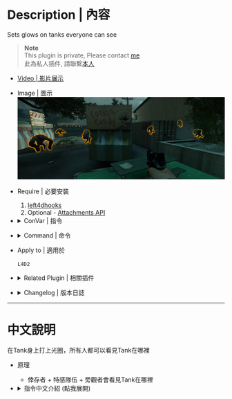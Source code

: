 # Description | 內容
Sets glows on tanks everyone can see

> __Note__ <br/>
This plugin is private, Please contact [me](https://github.com/fbef0102/Game-Private_Plugin#私人插件列表-private-plugins-list)<br/>
此為私人插件, 請聯繫[本人](https://github.com/fbef0102/Game-Private_Plugin#私人插件列表-private-plugins-list)

* [Video | 影片展示](https://youtu.be/gmylMHJX8lc)

* Image | 圖示
	<br/>![l4d2_tank_glow_1](image/l4d2_tank_glow_1.jpg)

* Require | 必要安裝
	1. [left4dhooks](https://forums.alliedmods.net/showthread.php?t=321696)
	2. Optional - [Attachments API](https://forums.alliedmods.net/showthread.php?t=325651)

* <details><summary>ConVar | 指令</summary>

	* cfg/sourcemod/l4d2_tank_glow.cfg
		```php
		// 0=Plugin off, 1=Plugin on.
		l4d2_tank_glow_enable "1"

		// Tank glow color, Three values between 0-255 separated by spaces. RGB Color255 - Red Green Blue.
		l4d2_tank_glow_color "255 102 0"

		// Tank Glow max Range (0=No maximum distance)
		l4d2_tank_glow_max_range "1500"

		// Minimum distance that the client must be from the Tank to start glowing
		l4d2_tank_glow_min_range "500"

		// Which teams can see the glow
		// 0 = NONE, 1 = SURVIVOR, 2 = INFECTED, 4 = SPECTATOR.
		// Add numbers greater than 0 for multiple options.
		// Example: "3", enables for SURVIVOR and INFECTED.
		l4d2_tank_glow_for_team "5"
		```
</details>

* <details><summary>Command | 命令</summary>

	None
</details>

* Apply to | 適用於
	```
	L4D2
	```

* <details><summary>Related Plugin | 相關插件</summary>

	1. [witch_glow](/Plugin_插件/Witch_女巫/witch_glow): Sets glows on witches everyone can see
		* 在Witch身上打上光圈，所有人都可以看見Witch在哪裡
</details>

* <details><summary>Changelog | 版本日誌</summary>

	* v1.0 (2024-8-28)
		* Initial Release
</details>

- - - -
# 中文說明
在Tank身上打上光圈，所有人都可以看見Tank在哪裡

* 原理
	* 倖存者 + 特感隊伍 + 旁觀者會看見Tank在哪裡

* <details><summary>指令中文介紹 (點我展開)</summary>

	* cfg/sourcemod/l4d2_tank_glow.cfg
		```php
		// 0=關閉插件, 1=啟動插件
		l4d2_tank_glow_enable "1"

		// Tank的光圈顏色，填入RGB三色 (三個數值介於0~255，需要空格)
		l4d2_tank_glow_color "255 102 0"

		// Tank的光圈顏色最遠範圍 (0=無限制)
		l4d2_tank_glow_max_range "1500"

		// Tank的光圈顏色在這範圍內不會發光
		l4d2_tank_glow_min_range "500"

		// 哪些隊伍可以看見Tank的光圈
		// 0 = 無, 1 = 倖存者, 2 = 特感隊伍, 4 = 旁觀者.
		// 請將數字相加起來
		// 舉例: "3"=倖存者+特感隊伍
		l4d2_tank_glow_for_team "5"
		```
</details>
